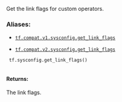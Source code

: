 Get the link flags for custom operators.



### Aliases:

- [ `tf.compat.v1.sysconfig.get_link_flags` ](/api_docs/python/tf/sysconfig/get_link_flags)

- [ `tf.compat.v2.sysconfig.get_link_flags` ](/api_docs/python/tf/sysconfig/get_link_flags)



```
 tf.sysconfig.get_link_flags()
 
```



#### Returns:
The link flags.

